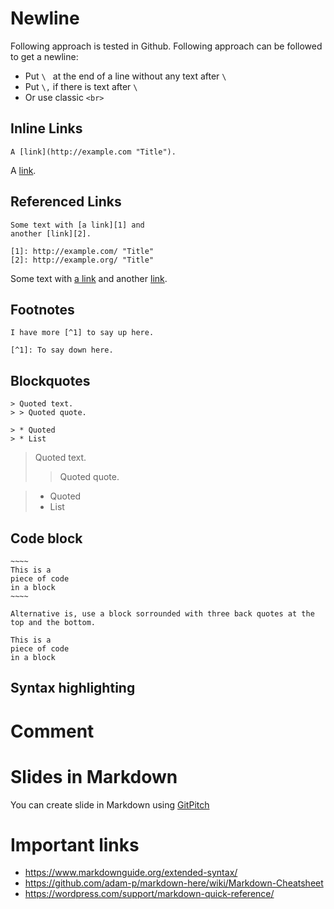 
# Newline
Following approach is tested in Github. Following approach can be followed to get a newline:
- Put `\ ` at the end of a line without any text after `\` 
- Put `\,` if there is text after `\`
- Or use classic `<br>`


## Inline Links	
	
```
A [link](http://example.com "Title").
```

A [link](http://example.com "Title").

## Referenced Links

```
Some text with [a link][1] and
another [link][2].

[1]: http://example.com/ "Title"
[2]: http://example.org/ "Title"
```

Some text with [a link][1] and
another [link][2].

[1]: http://example.com/ "Title"
[2]: http://example.org/ "Title"


## Footnotes
```
I have more [^1] to say up here.

[^1]: To say down here.
```

## Blockquotes

```
> Quoted text.
> > Quoted quote.

> * Quoted 
> * List
```	

> Quoted text.
> > Quoted quote.

> * Quoted 
> * List

## Code block
```
~~~~
This is a 
piece of code 
in a block
~~~~

Alternative is, use a block sorrounded with three back quotes at the top and the bottom.
```

~~~~
This is a 
piece of code 
in a block
~~~~

## Syntax highlighting

# Comment





# Slides in Markdown
You can create slide in Markdown using [GitPitch](https://gitpitch.com/)

# Important links
- https://www.markdownguide.org/extended-syntax/
- https://github.com/adam-p/markdown-here/wiki/Markdown-Cheatsheet
- https://wordpress.com/support/markdown-quick-reference/
